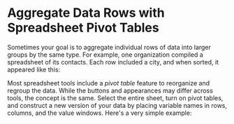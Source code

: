 # Aggregate Data Rows with Spreadsheet Pivot Tables

Sometimes your goal is to aggregate individual rows of data into larger groups by the same type. For example, one organization compiled a spreadsheet of its contacts. Each row included a city, and when sorted, it appeared like this:

Most spreadsheet tools include a *pivot table* feature to reorganize and regroup the data. While the buttons and appearances may differ across tools, the concept is the same. Select the entire sheet, turn on pivot tables, and construct a new version of your data by placing variable names in rows, columns, and the value windows. Here's a very simple example:










